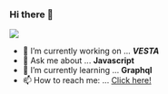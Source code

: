 ### Hi there 👋

![](https://komarev.com/ghpvc/?username=nirmalkar&color=F05454&style=plastic)

- 🔭 I’m currently working on ... **_VESTA_**
- 💬 Ask me about ... **Javascript**
- 🌱 I’m currently learning ... **Graphql**
- 📫 How to reach me: ... [Click here!](https://www.nirmalkar.com/)


<!--
**nirmalkar/nirmalkar** is a ✨ _special_ ✨ repository because its `README.md` (this file) appears on your GitHub profile.

Here are some ideas to get you started:

- 🔭 I’m currently working on ...
- 🌱 I’m currently learning ...
- 👯 I’m looking to collaborate on ...
- 🤔 I’m looking for help with ...
- 💬 Ask me about ...
- 📫 How to reach me: ...
- 😄 Pronouns: ...
- ⚡ Fun fact: ...
-->
